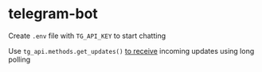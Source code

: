 # telegram-bot

Create `.env` file with `TG_API_KEY` to start chatting

Use `tg_api.methods.get_updates()` [to receive](https://core.telegram.org/bots/api#getupdates) incoming updates using long polling